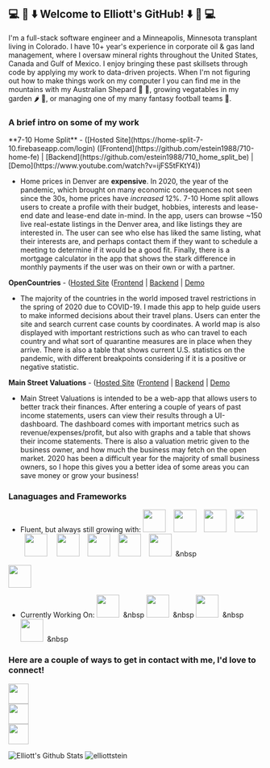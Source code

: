 <h2> 💻 👏 ⬇️    Welcome to Elliott's GitHub!   ⬇️ 👏 💻 </h2>
I'm a full-stack software engineer and a Minneapolis, Minnesota transplant living in Colorado. I have 10+ year's experience in corporate oil & gas land management, where I oversaw mineral rights throughout the United States, Canada and Gulf of Mexico. I enjoy bringing these past skillsets through code by applying my work to data-driven projects. When I'm not figuring out how to make things work on my computer I you can find me in the mountains with my Australian Shepard 🦮 🗻, growing vegatables in my garden 🌶 🥦, or managing one of my many fantasy football teams 🏈. 

<h3> A brief intro on some of my work </h3> 
**7-10 Home Split** - ([Hosted Site](https://home-split-7-10.firebaseapp.com/login) ([Frontend](https://github.com/estein1988/710-home-fe) | [Backend](https://github.com/estein1988/710_home_split_be) | [Demo](https://www.youtube.com/watch?v=ijFS5tFKtY4))

* Home prices in Denver are **expensive**. In 2020, the year of the pandemic, which brought on many economic consequences not seen since the 30s, home prices have *increased* 12%. 7-10 Home split allows users to create a profile with their budget, hobbies, interests and lease-end date and lease-end date in-mind. In the app, users can browse ~150 live real-estate listings in the Denver area, and like listings they are interested in. The user can see who else has liked the same listing, what their interests are, and perhaps contact them if they want to schedule a meeting to determine if it would be a good fit. Finally, there is a mortgage calculator in the app that shows the stark difference in monthly payments if the user was on their own or with a partner.

**OpenCountries** - ([Hosted Site](https://open-countries.firebaseapp.com/) ([Frontend](https://github.com/estein1988/covid-travel-fe) | [Backend](https://github.com/estein1988/covid_travel_be) | [Demo](https://www.youtube.com/watch?v=fEkAa672bLw)

* The majority of the countries in the world imposed travel restrictions in the spring of 2020 due to COVID-19. I made this app to help guide users to make informed decisions about their travel plans. Users can enter the site and search current case counts by coordinates. A world map is also displayed with important restrictions such as who can travel to each country and what sort of quarantine measures are in place when they arrive. There is also a table that shows current U.S. statistics on the pandemic, with different breakpoints considering if it is a positive or negative statistic.

**Main Street Valuations** - ([Hosted Site](https://main-street-valuation.firebaseapp.com/) ([Frontend](https://github.com/estein1988/main_street_frontend) | [Backend](https://github.com/estein1988/covid_travel_be) | [Demo](https://www.youtube.com/watch?v=bZAjlKbOnCk)

* Main Street Valuations is intended to be a web-app that allows users to better track their finances. After entering a couple of years of past income statements, users can view their results through a UI-dashboard. The dashboard comes with important metrics such as revenue/expenses/profit, but also with graphs and a table that shows their income statements. There is also a valuation metric given to the business owner, and how much the business may fetch on the open market. 2020 has been a difficult year for the majority of small business owners, so I hope this gives you a better idea of some areas you can save money or grow your business! 

<h3> Lanaguages and Frameworks </h3>

* Fluent, but always still growing with: 
<img src="https://cdn.worldvectorlogo.com/logos/react.svg" width="45" height="45"/>&nbsp; &nbsp;
<img src="https://upload.wikimedia.org/wikipedia/commons/thumb/7/73/Ruby_logo.svg/396px-Ruby_logo.svg.png" width="45" height="45"/>&nbsp; &nbsp;
<img src="https://pbs.twimg.com/media/CZGHPChUAAA3jqE.png" width="45" height="45"/>&nbsp; &nbsp;
<img src="https://upload.wikimedia.org/wikipedia/commons/thumb/9/99/Unofficial_JavaScript_logo_2.svg/1024px-Unofficial_JavaScript_logo_2.svg.png" width="45" height="45"/>&nbsp; &nbsp;
<img src="https://upload.wikimedia.org/wikipedia/commons/thumb/c/c3/Python-logo-notext.svg/220px-Python-logo-notext.svg.png" width="45" height="45"/> &nbsp; &nbsp;
<img src="https://img.stackshare.io/service/994/4aGjtNQv.png" width="45" height="45"/>&nbsp; &nbsp;
<img src="https://s3.amazonaws.com/hackdesign/tools/app_images/000/000/037/icon_small/heroku-logo-6e6c2ed8be2ad02ac96455d53e4e7e43.png?1385326105" width="45" height="45"/>&nbsp; &nbsp;
<img src="https://cdn4.iconfinder.com/data/icons/google-i-o-2016/512/google_firebase-512.png" width="45" height="45"/>&nbsp; &nbsp;
<img src="https://cdn.pixabay.com/photo/2017/08/05/11/16/logo-2582747_1280.png" width="45" height="45"/>&nbsp; &nbsp
<img src="https://upload.wikimedia.org/wikipedia/commons/thumb/b/b2/Bootstrap_logo.svg/480px-Bootstrap_logo.svg.png" width="45" height="45"/>

* Currently Working On:
<img src="https://www.pngkit.com/png/detail/222-2224799_react-native-development-react-native-logo-png.png" width="45" height="45"/>&nbsp; &nbsp
<img src="https://miro.medium.com/max/365/1*Jr3NFSKTfQWRUyjblBSKeg.png" width="45" height="45"/>&nbsp; &nbsp
<img src="https://seeklogo.com/images/C/c-sharp-c-logo-02F17714BA-seeklogo.com.png" width="45" height="45"/>&nbsp; &nbsp
<img src="https://upload.wikimedia.org/wikipedia/commons/thumb/9/93/Amazon_Web_Services_Logo.svg/800px-Amazon_Web_Services_Logo.svg.png" width="45" height="45"/>&nbsp; &nbsp

<h3> Here are a couple of ways to get in contact with me, I'd love to connect! </h3>

[<img src="https://cdn.iconscout.com/icon/free/png-256/linkedin-53-227912.png" width="40" height="40"/>](https://www.linkedin.com/in/steinelliott/)      
[<img src="https://cdn4.iconfinder.com/data/icons/social-media-2210/24/Medium-512.png" width="40" height="40"/>](https://estein1988.medium.com/)      
[<img src="https://upload.wikimedia.org/wikipedia/commons/thumb/7/7e/Gmail_icon_%282020%29.svg/512px-Gmail_icon_%282020%29.svg.png" width="40" height="40"/>](estein1988@gmail.com)

<span>
<img alt="Elliott's Github Stats" src="https://github-readme-stats.vercel.app/api?username=estein1988&show_icons=true&hide_border=true&hide=stars&theme=plain"/>
<img src="https://github-readme-stats.vercel.app/api/top-langs/?username=estein1988&layout=compact&hide=html&hide_border=true&theme=plain" alt="elliottstein" />
</span>

<!--
**estein1988/estein1988** is a ✨ _special_ ✨ repository because its `README.md` (this file) appears on your GitHub profile.
-->

